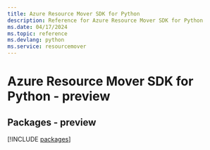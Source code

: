 ```yaml
---
title: Azure Resource Mover SDK for Python
description: Reference for Azure Resource Mover SDK for Python
ms.date: 04/17/2024
ms.topic: reference
ms.devlang: python
ms.service: resourcemover
---
```

# Azure Resource Mover SDK for Python - preview
## Packages - preview
[!INCLUDE [packages](resource-mover-index.md)]